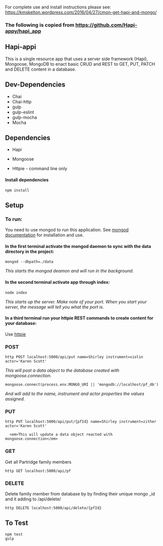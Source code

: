 For complete use and install instructions please see: https://kmskelton.wordpress.com/2016/04/27/cmon-get-hapi-and-mongo/

### The following is copied from https://github.com/Hapi-appy/hapi_app
## Hapi-appi

This is a single resource app that uses a server side framework (Hapi), Mongoose, MongoDB to enact basic CRUD and REST to GET, PUT, PATCH and DELETE content in a database.

## Dev-Dependencies
* Chai
* Chai-http
* gulp
* gulp-eslint
* gulp-mocha
* Mocha

## Dependencies
* Hapi
* Mongoose

* Httpie - command line only


#### Install dependencies
```
npm install
```


## Setup

### To run:

 You need to use mongod to run this application. See [mongod documentation](https://docs.mongodb.org/manual/reference/program/mongod/) for installation and use.


#### In the first terminal activate the mongod daemon to sync with the data directory in the project:

```
mongod --dbpath=./data
```

  <em>This starts the mongod deamon and will run in the background.</em>



#### In the second terminal activate app through index:

```
node index
```

  <em>This starts up the server.</em>
  <em>Make note of your port. When you start your server, the message will tell you what the port is.</em>


#### In a third terminal run your httpie REST commands to create content for your database:
Use [httpie](https://github.com/jkbrzt/httpie)

### POST
```
http POST localhost:5000/api/put name=Shirley instrument=violin actor='Karen Scott'
```

  <em>This will post a data object to the database created with mongoose.connection.</em>

```
mongoose.connect(process.env.MONGO_URI || 'mongodb://localhost/pf_db')
```
  <em>And will add to the name, instrument and actor properties the values assigned.</em>

### PUT
```
http PUT localhost:5000/api/put/{pfId} name=Shirley instrument=zither actor='Karen Scott'

  <em>This will update a data object reacted with mongoose.connection</em>

```

### GET
Get all Partridge family members

```
http GET localhost:5000/api/pf
```

### DELETE
Delete family member from database by by finding their unique mongo _id and it adding to /api/delete/<id>

```
http DELETE localhost:5000/api/delete/{pfId}
```

## To Test

```
npm test
gulp
```

